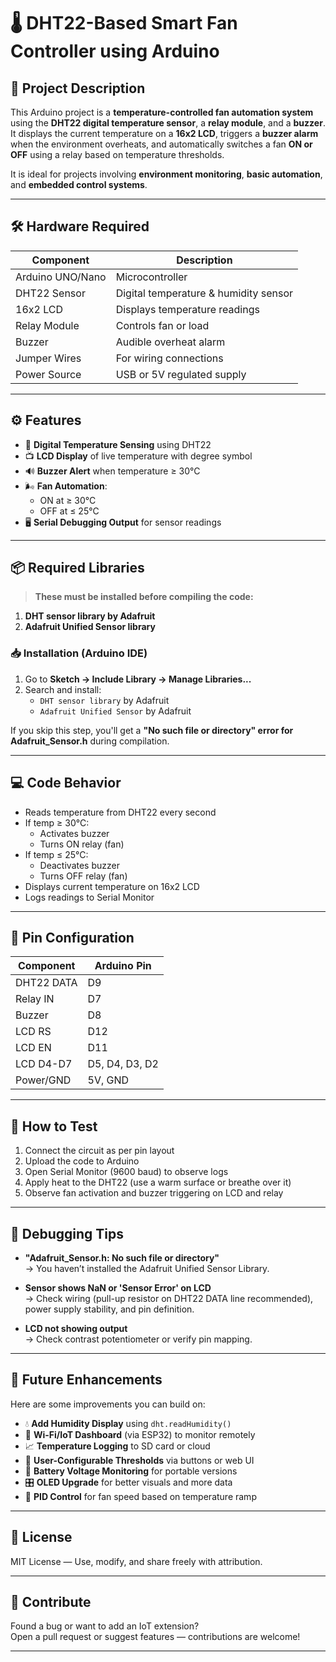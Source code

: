 # 🌡️ DHT22-Based Smart Fan Controller using Arduino

## 📘 Project Description

This Arduino project is a **temperature-controlled fan automation system** using the **DHT22 digital temperature sensor**, a **relay module**, and a **buzzer**. It displays the current temperature on a **16x2 LCD**, triggers a **buzzer alarm** when the environment overheats, and automatically switches a fan **ON or OFF** using a relay based on temperature thresholds.

It is ideal for projects involving **environment monitoring**, **basic automation**, and **embedded control systems**.

---

## 🛠️ Hardware Required

| Component          | Description                                |
|--------------------|--------------------------------------------|
| Arduino UNO/Nano   | Microcontroller                            |
| DHT22 Sensor       | Digital temperature & humidity sensor      |
| 16x2 LCD           | Displays temperature readings              |
| Relay Module       | Controls fan or load                       |
| Buzzer             | Audible overheat alarm                     |
| Jumper Wires       | For wiring connections                     |
| Power Source       | USB or 5V regulated supply                 |

---

## ⚙️ Features

- 📡 **Digital Temperature Sensing** using DHT22  
- 📺 **LCD Display** of live temperature with degree symbol  
- 🔊 **Buzzer Alert** when temperature ≥ 30°C  
- 🌬️ **Fan Automation**:
  - ON at ≥ 30°C
  - OFF at ≤ 25°C  
- 🖥️ **Serial Debugging Output** for sensor readings

---

## 📦 Required Libraries

> **These must be installed before compiling the code:**

1. **DHT sensor library by Adafruit**  
2. **Adafruit Unified Sensor library**

### 📥 Installation (Arduino IDE)

1. Go to **Sketch → Include Library → Manage Libraries...**
2. Search and install:
   - `DHT sensor library` by Adafruit
   - `Adafruit Unified Sensor` by Adafruit

If you skip this step, you'll get a **"No such file or directory" error for Adafruit_Sensor.h** during compilation.

---

## 💻 Code Behavior

- Reads temperature from DHT22 every second
- If temp ≥ 30°C:
  - Activates buzzer
  - Turns ON relay (fan)
- If temp ≤ 25°C:
  - Deactivates buzzer
  - Turns OFF relay (fan)
- Displays current temperature on 16x2 LCD
- Logs readings to Serial Monitor

---

## 🔌 Pin Configuration

| Component        | Arduino Pin |
|------------------|-------------|
| DHT22 DATA       | D9          |
| Relay IN         | D7          |
| Buzzer           | D8          |
| LCD RS           | D12         |
| LCD EN           | D11         |
| LCD D4-D7        | D5, D4, D3, D2 |
| Power/GND        | 5V, GND     |

---

## 🧪 How to Test

1. Connect the circuit as per pin layout
2. Upload the code to Arduino
3. Open Serial Monitor (9600 baud) to observe logs
4. Apply heat to the DHT22 (use a warm surface or breathe over it)
5. Observe fan activation and buzzer triggering on LCD and relay

---

## 🐞 Debugging Tips

- **"Adafruit_Sensor.h: No such file or directory"**  
  → You haven’t installed the Adafruit Unified Sensor Library.

- **Sensor shows NaN or 'Sensor Error' on LCD**  
  → Check wiring (pull-up resistor on DHT22 DATA line recommended), power supply stability, and pin definition.

- **LCD not showing output**  
  → Check contrast potentiometer or verify pin mapping.

---

## 🔮 Future Enhancements

Here are some improvements you can build on:

- 💧 **Add Humidity Display** using `dht.readHumidity()`  
- 📲 **Wi-Fi/IoT Dashboard** (via ESP32) to monitor remotely  
- 📈 **Temperature Logging** to SD card or cloud  
- 🔧 **User-Configurable Thresholds** via buttons or web UI  
- 🔋 **Battery Voltage Monitoring** for portable versions  
- 🎛️ **OLED Upgrade** for better visuals and more data  
- 🧠 **PID Control** for fan speed based on temperature ramp

---

## 📜 License

MIT License — Use, modify, and share freely with attribution.

---

## 🤝 Contribute

Found a bug or want to add an IoT extension?  
Open a pull request or suggest features — contributions are welcome!

---
